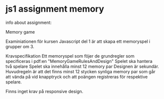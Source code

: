 # js1 assignment memory 


info about assignment: 

Memory game

Examiniationen för kursen Javascript del 1 är att skapa ett memoryspel i grupper om 3.

Kravspecifikation
Ett memoryspel som föjer de grundregler som specificeras i pdf:en "MemoryGameRulesAndDesign"
Spelet ska hantera två spelare
Spelet ska innehålla minst 12 memory par
Designen är sekundär. Huvudregeln är att det finns minst 12 stycken synliga memory par som går att vända på vid knapptryck och att poängen registreras för respektive spelare.

Finns inget krav på responsive design.



